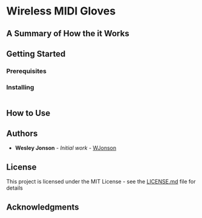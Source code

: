# Wireless MIDI Gloves



## A Summary of How the it Works



## Getting Started



### Prerequisites



### Installing



```

```

## How to Use



## Authors

* **Wesley Jonson** - *Initial work* - [WJonson](https://github.com/WJonson)

## License

This project is licensed under the MIT License - see the [LICENSE.md](LICENSE.md) file for details

## Acknowledgments

